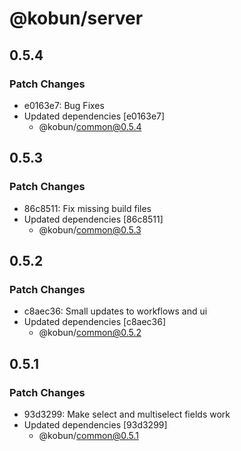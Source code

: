 # @kobun/server

## 0.5.4

### Patch Changes

- e0163e7: Bug Fixes
- Updated dependencies [e0163e7]
  - @kobun/common@0.5.4

## 0.5.3

### Patch Changes

- 86c8511: Fix missing build files
- Updated dependencies [86c8511]
  - @kobun/common@0.5.3

## 0.5.2

### Patch Changes

- c8aec36: Small updates to workflows and ui
- Updated dependencies [c8aec36]
  - @kobun/common@0.5.2

## 0.5.1

### Patch Changes

- 93d3299: Make select and multiselect fields work
- Updated dependencies [93d3299]
  - @kobun/common@0.5.1
